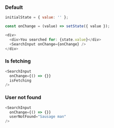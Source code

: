 ### Default

```js
initialState = { value: '' };

const onChange = (value) => setState({ value });

<div>
  <div>You searched for: {state.value}</div>
  <SearchInput onChange={onChange} />
</div>
```

### Is fetching
```js
<SearchInput
  onChange={() => {}}
  isFetching
/>
```

### User not found
```js
<SearchInput
  onChange={() => {}}
  userNotFound="Sausage man"
/>
```
